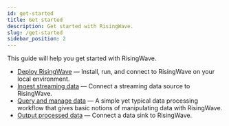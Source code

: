 ```yaml
---
id: get-started
title: Get started
description: Get started with RisingWave.
slug: /get-started
sidebar_position: 2
---
```



This guide will help you get started with RisingWave.

- [Deploy RisingWave](install-run-connect.md) — Install, run, and connect to RisingWave on your local environment.
- [Ingest streaming data](/sql/commands/sql-create-source.md) — Connect a streaming data source to RisingWave.
- [Query and manage data](query-manage-data.md) — A simple yet typical data processing workflow that gives basic notions of manipulating data with RisingWave.
- [Output processed data](/sql/commands/sql-create-sink.md) — Connect a data sink to RisingWave.


